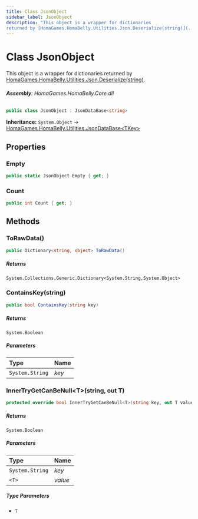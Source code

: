 ```yaml
---
title: Class JsonObject
sidebar_label: JsonObject
description: "This object is a wrapper for dictionaries
returned by [HomaGames.HomaBelly.Utilities.Json.Deserialize(string)](../HomaGames.HomaBelly.Utilities/Json#deserializestring)."
---
```

# Class JsonObject
This object is a wrapper for dictionaries
returned by [HomaGames.HomaBelly.Utilities.Json.Deserialize(string)](../HomaGames.HomaBelly.Utilities/Json#deserializestring).

###### **Assembly**: HomaGames.HomaBelly.Core.dll

```csharp title="Declaration"
public class JsonObject : JsonDataBase<string>
```
**Inheritance:** `System.Object` -> [HomaGames.HomaBelly.Utilities.JsonDataBase&lt;TKey&gt;](../HomaGames.HomaBelly.Utilities/JsonDataBase`TKey`)

## Properties
### Empty


```csharp title="Declaration"
public static JsonObject Empty { get; }
```
### Count


```csharp title="Declaration"
public int Count { get; }
```
## Methods
### ToRawData()


```csharp title="Declaration"
public Dictionary<string, object> ToRawData()
```

##### Returns

`System.Collections.Generic.Dictionary<System.String,System.Object>`
### ContainsKey(string)


```csharp title="Declaration"
public bool ContainsKey(string key)
```

##### Returns

`System.Boolean`

##### Parameters

| Type | Name |
|:--- |:--- |
| `System.String` | *key* |

### InnerTryGetCanBeNull&lt;T&gt;(string, out T)


```csharp title="Declaration"
protected override bool InnerTryGetCanBeNull<T>(string key, out T value)
```

##### Returns

`System.Boolean`

##### Parameters

| Type | Name |
|:--- |:--- |
| `System.String` | *key* |
| `<T>` | *value* |

##### Type Parameters
* `T`
